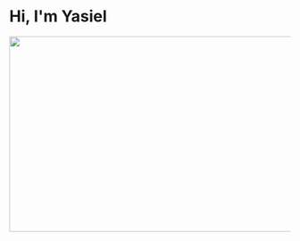 <h1>Hi, I'm <b>Yasiel<b></h1>
<p align="center">
    <img width="1000" height="350" src="https://drive.google.com/uc?export=view&id=1JxIhq8BoCxtbRddpaihu9Odz6dl9h1-J">
</p>

<!--
**yasieldev/yasieldev** is a ✨ _special_ ✨ repository because its `README.md` (this file) appears on your GitHub profile.

Here are some ideas to get you started:

- 🔭 I’m currently working on ...
- 🌱 I’m currently learning ...
- 👯 I’m looking to collaborate on ...
- 🤔 I’m looking for help with ...
- 💬 Ask me about ...
- 📫 How to reach me: ...
- 😄 Pronouns: ...
- ⚡ Fun fact: ...
-->
